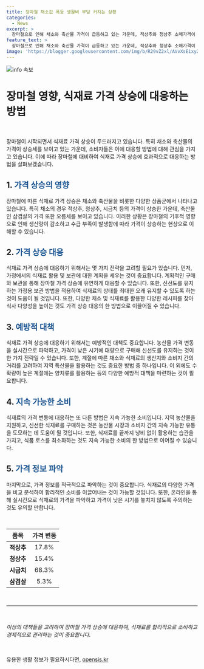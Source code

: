 ```yaml
---
title: 장마철 채소값 폭등 생활비 부담 커지는 상황
categories:
  - News
excerpt: >
  장마철으로 인해 채소와 축산물 가격이 급등하고 있는 가운데, 적상추와 청상추 소매가격이 일주일 만에 각각 17.8%, 15.4% 상승한 것으로 나타났다. 또한 시금치의 경우 전월보다 68.3% 올라 100g에 1298원을 기록했다. 이와 함께 삼겹살 가격 또한 5.3% 오른 것으로 조사됐으며, 이에 대형마트에서 시민들이 채소를 살펴보는 모습이 담겨있는 사진이 공개되었다.
feature_text: >
  장마철으로 인해 채소와 축산물 가격이 급등하고 있는 가운데, 적상추와 청상추 소매가격이 일주일 만에 각각 17.8%, 15.4% 상승한 것으로 나타났다. 또한 시금치의 경우 전월보다 68.3% 올라 100g에 1298원을 기록했다. 이와 함께 삼겹살 가격 또한 5.3% 오른 것으로 조사됐으며, 이에 대형마트에서 시민들이 채소를 살펴보는 모습이 담겨있는 사진이 공개되었다.
image: 'https://blogger.googleusercontent.com/img/b/R29vZ2xl/AVvXsEixyZcFfHzMRdzZMjFBmAUKJYCLCGyLL1o632UiGVXcaFdKo_bkvkuCioo0uUKlGfBVcT3P84aROyZIXSBEx3Aw5nCQ3pTgDom1WDC4m8eifvWiAmWEEVb4x6G_l8C0QH225ldMjyaFvpxGEBGNO37VmDTDMHGhJPq73UglMfDca1-0aw/s1600/blogspot.png'
---
```


<p><img src="https://blogger.googleusercontent.com/img/b/R29vZ2xl/AVvXsEixyZcFfHzMRdzZMjFBmAUKJYCLCGyLL1o632UiGVXcaFdKo_bkvkuCioo0uUKlGfBVcT3P84aROyZIXSBEx3Aw5nCQ3pTgDom1WDC4m8eifvWiAmWEEVb4x6G_l8C0QH225ldMjyaFvpxGEBGNO37VmDTDMHGhJPq73UglMfDca1-0aw/s1600/blogspot.png" alt="info 속보" /></p>

<h1 data-ke-size="size26"><b>장마철 영향, 식재료 가격 상승에 대응하는 방법</b></h1>

<p data-ke-size="size16">&nbsp;</p>

<p>장마철이 시작되면서 식재료 가격 상승이 두드러지고 있습니다. 특히 채소와 축산물의 가격이 상승세를 보이고 있는 가운데, 소비자들은 이에 대응할 방법에 대해 관심을 가지고 있습니다. 이에 따라 장마철에 대비하여 식재료 가격 상승에 효과적으로 대응하는 방법을 살펴보겠습니다.</p>

<h2 data-ke-size="size24">1. <span style="color: #1a5490;">가격 상승의 영향</span></h2>

<p>장마철에 따른 식재료 가격 상승은 채소와 축산물을 비롯한 다양한 상품군에서 나타나고 있습니다. 특히 채소의 경우 적상추, 청상추, 시금치 등의 가격이 상승한 가운데, 축산물인 삼겹살의 가격 또한 오름세를 보이고 있습니다. 이러한 상황은 장마철의 기후적 영향으로 인해 생산량이 감소하고 수급 부족이 발생함에 따라 가격이 상승하는 현상으로 이해할 수 있습니다.</p>

<h2 data-ke-size="size24">2. <span style="color: #1a5490;">가격 상승 대응</span></h2>

<p>식재료 가격 상승에 대응하기 위해서는 몇 가지 전략을 고려할 필요가 있습니다. 먼저, 가정에서의 식재료 활용 및 보관에 대한 계획을 세우는 것이 중요합니다. 계획적인 구매와 보관을 통해 장마철 가격 상승에 유연하게 대응할 수 있습니다. 또한, 신선도를 유지하는 가정용 보관 방법을 적용하여 식재료의 상태를 최대한 오래 유지할 수 있도록 하는 것이 도움이 될 것입니다. 또한, 다양한 채소 및 식재료를 활용한 다양한 레시피를 찾아 식사 다양성을 높이는 것도 가격 상승 대응의 한 방법으로 이끌어질 수 있습니다.</p>

<h2 data-ke-size="size24">3. <span style="color: #1a5490;">예방적 대책</span></h2>

<p>식재료 가격 상승에 대응하기 위해서는 예방적인 대책도 중요합니다. 농산물 가격 변동을 실시간으로 파악하고, 가격이 낮은 시기에 대량으로 구매해 신선도를 유지하는 것이 한 가지 전략일 수 있습니다. 또한, 계절에 따른 채소와 식재료의 생산지와 소비지 간의 거리를 고려하여 지역 특산물을 활용하는 것도 중요한 방법 중 하나입니다. 이 외에도 수확량이 높은 계절에는 양치류를 활용하는 등의 다양한 예방적 대책을 마련하는 것이 필요합니다.</p>

<h2 data-ke-size="size24">4. <span style="color: #1a5490;">지속 가능한 소비</span></h2>

<p>식재료의 가격 변동에 대응하는 또 다른 방법은 지속 가능한 소비입니다. 지역 농산물을 지원하고, 신선한 식재료를 구매하는 것은 농산물 시장과 소비자 간의 지속 가능한 유통을 도모하는 데 도움이 될 것입니다. 또한, 식재료를 끝까지 낭비 없이 활용하는 습관을 가지고, 식품 로스를 최소화하는 것도 지속 가능한 소비의 한 방법으로 이어질 수 있습니다.</p>

<h2 data-ke-size="size24">5. <span style="color: #1a5490;">가격 정보 파악</span></h2>

<p>마지막으로, 가격 정보를 적극적으로 파악하는 것이 중요합니다. 식재료의 다양한 가격을 비교 분석하여 합리적인 소비를 이끌어내는 것이 가능할 것입니다. 또한, 온라인을 통해 실시간으로 식재료의 가격을 파악하고 가격이 낮은 시기를 놓치지 않도록 주의하는 것도 유의할 만합니다.</p>

<p data-ke-size="size16">&nbsp;</p>

<table>
    <thead>
        <tr>
            <th style="text-align: center;">품목</th>
            <th style="text-align: center;">가격 변동</th>
        </tr>
    </thead>
    <tbody>
        <tr>
            <td style="text-align: center;"><b>적상추</b></td>
            <td style="text-align: center;">17.8%</td>
        </tr>
        <tr>
            <td style="text-align: center;"><b>청상추</b></td>
            <td style="text-align: center;">15.4%</td>
        </tr>
        <tr>
            <td style="text-align: center;"><b>시금치</b></td>
            <td style="text-align: center;">68.3%</td>
        </tr>
        <tr>
            <td style="text-align: center;"><b>삼겹살</b></td>
            <td style="text-align: center;">5.3%</td>
        </tr>
    </tbody>
</table>

<p data-ke-size="size16">&nbsp;</p>

<hr>

<p data-ke-size="size16">&nbsp;</p>

<p><em>이상의 대책들을 고려하여 장마철 가격 상승에 대응하여, 식재료를 합리적으로 소비하고 경제적으로 관리하는 것이 중요합니다.</em></p>

<p data-ke-size="size16">&nbsp;</p>
유용한 생활 정보가 필요하시다면, <a href="https://opensis.kr" rel="dofollow">opensis.kr</a>


